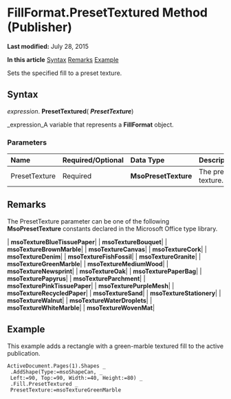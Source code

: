 
# FillFormat.PresetTextured Method (Publisher)

 **Last modified:** July 28, 2015

 **In this article**
 [Syntax](#sectionSection0)
 [Remarks](#sectionSection1)
 [Example](#sectionSection2)


Sets the specified fill to a preset texture.


## Syntax
<a name="sectionSection0"> </a>

 _expression_. **PresetTextured**( **_PresetTexture_**)

 _expression_A variable that represents a  **FillFormat** object.


### Parameters



|**Name**|**Required/Optional**|**Data Type**|**Description**|
|:-----|:-----|:-----|:-----|
|PresetTexture|Required| **MsoPresetTexture**|The preset texture.|

## Remarks
<a name="sectionSection1"> </a>

The PresetTexture parameter can be one of the following  **MsoPresetTexture** constants declared in the Microsoft Office type library.



| **msoTextureBlueTissuePaper**|
| **msoTextureBouquet**|
| **msoTextureBrownMarble**|
| **msoTextureCanvas**|
| **msoTextureCork**|
| **msoTextureDenim**|
| **msoTextureFishFossil**|
| **msoTextureGranite**|
| **msoTextureGreenMarble**|
| **msoTextureMediumWood**|
| **msoTextureNewsprint**|
| **msoTextureOak**|
| **msoTexturePaperBag**|
| **msoTexturePapyrus**|
| **msoTextureParchment**|
| **msoTexturePinkTissuePaper**|
| **msoTexturePurpleMesh**|
| **msoTextureRecycledPaper**|
| **msoTextureSand**|
| **msoTextureStationery**|
| **msoTextureWalnut**|
| **msoTextureWaterDroplets**|
| **msoTextureWhiteMarble**|
| **msoTextureWovenMat**|

## Example
<a name="sectionSection2"> </a>

This example adds a rectangle with a green-marble textured fill to the active publication.


```
ActiveDocument.Pages(1).Shapes _ 
 .AddShape(Type:=msoShapeCan, _ 
 Left:=90, Top:=90, Width:=40, Height:=80) _ 
 .Fill.PresetTextured _ 
 PresetTexture:=msoTextureGreenMarble 

```

